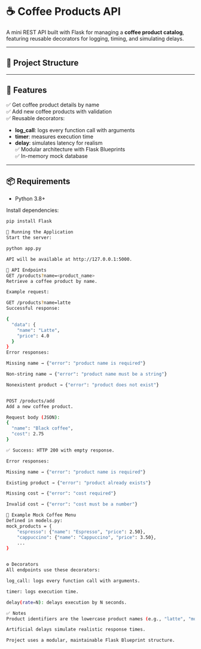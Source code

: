# ☕ Coffee Products API

A mini REST API built with Flask for managing a **coffee product catalog**, featuring reusable decorators for logging, timing, and simulating delays.

---

## 📁 Project Structure


---

## 🚀 Features

✅ Get coffee product details by name  
✅ Add new coffee products with validation  
✅ Reusable decorators:
- **log_call**: logs every function call with arguments
- **timer**: measures execution time
- **delay**: simulates latency for realism  
✅ Modular architecture with Flask Blueprints  
✅ In-memory mock database

---

## 📦 Requirements

- Python 3.8+

Install dependencies:
```bash
pip install Flask

🏁 Running the Application
Start the server:

python app.py

API will be available at http://127.0.0.1:5000.

🔗 API Endpoints
GET /products?name=<product_name>
Retrieve a coffee product by name.

Example request:

GET /products?name=latte
Successful response:

{
  "data": {
    "name": "Latte",
    "price": 4.0
  }
}
Error responses:

Missing name → {"error": "product name is required"}

Non-string name → {"error": "product name must be a string"}

Nonexistent product → {"error": "product does not exist"}


POST /products/add
Add a new coffee product.

Request body (JSON):
{
  "name": "Black coffee",
  "cost": 2.75
}

✅ Success: HTTP 200 with empty response.

Error responses:

Missing name → {"error": "product name is required"}

Existing product → {"error": "product already exists"}

Missing cost → {"error": "cost required"}

Invalid cost → {"error": "cost must be a number"}

📖 Example Mock Coffee Menu
Defined in models.py:
mock_products = {
    "espresso": {"name": "Espresso", "price": 2.50},
    "cappuccino": {"name": "Cappuccino", "price": 3.50},
    ...
}


⚙️ Decorators
All endpoints use these decorators:

log_call: logs every function call with arguments.

timer: logs execution time.

delay(rate=N): delays execution by N seconds.

✅ Notes
Product identifiers are the lowercase product names (e.g., "latte", "mocha").

Artificial delays simulate realistic response times.

Project uses a modular, maintainable Flask Blueprint structure.
